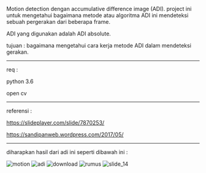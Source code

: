 Motion detection dengan accumulative difference image (ADI).
project ini untuk mengetahui bagaimana metode atau algoritma ADI ini mendeteksi sebuah pergerakan dari beberapa frame.

ADI yang digunakan adalah ADI absolute.

tujuan : bagaimana mengetahui cara kerja metode ADI dalam mendeteksi gerakan.

--------------------------------------------------------------------------------------------------------------------
req :

python 3.6

open cv

---------------------------------------------------------------------------------------------------------------------
referensi :

https://slideplayer.com/slide/7870253/

https://sandipanweb.wordpress.com/2017/05/

---------------------------------------------------------------------------------------------------------------------

diharapkan hasil dari adi ini seperti dibawah ini :

![motion](https://user-images.githubusercontent.com/23205402/56074786-dcd22200-5dea-11e9-98f3-239a9035ceb7.gif)
![adi](https://user-images.githubusercontent.com/23205402/56074697-6f71c180-5de9-11e9-8cb4-ee58a576e0aa.png)
![download](https://user-images.githubusercontent.com/23205402/56074698-6f71c180-5de9-11e9-9533-be789c6652f8.png)
![rumus](https://user-images.githubusercontent.com/23205402/56074699-700a5800-5de9-11e9-9f28-b63c46698c3c.png)
![slide_14](https://user-images.githubusercontent.com/23205402/56074700-700a5800-5de9-11e9-9047-f3f7c368a96d.jpg)
